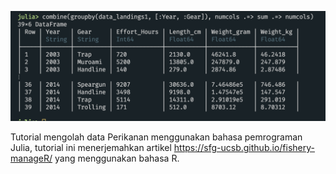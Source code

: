 ![](https://github.com/iqbal-ipb/FisheriesInJulia/blob/main/FisheriesInJulia.png)

Tutorial mengolah data Perikanan menggunakan bahasa pemrograman Julia, tutorial ini menerjemahkan artikel 
https://sfg-ucsb.github.io/fishery-manageR/ yang menggunakan bahasa R.

